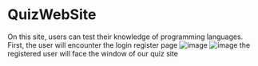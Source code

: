 # QuizWebSite
On this site, users can test their knowledge of programming languages. First, the user will encounter the login register page
![image](https://github.com/ElnurAliyev07/QuizWebSite/assets/115114253/474423dc-1fca-4cb2-9fcb-ec9bd10739ee)
![image](https://github.com/ElnurAliyev07/QuizWebSite/assets/115114253/44437bc8-2dc6-40a2-92b1-038e143de098)
the registered user will face the window of our quiz site
